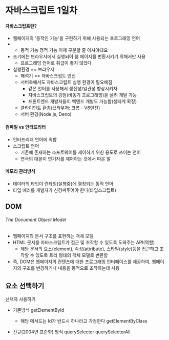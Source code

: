 # 자바스크립트 1일차

#### 자바스크립트란?
  - 웹페이지의 '동적인 기능'을 구현하기 위해 사용되는 프로그래밍 언어
  - * 동적 기능 정적 기능 이제 구분할 줄 아셔야돼요
  - 초기에는 브라우저에서 실행되어 웹 페이지를 변환시키기 위해서만 사용
    - 프로그래밍 언어로 취급이 좋지 않았다
  - 실행환경 == 브라우저
    - 해석기 == 자바스크립트 엔진
    - 서버측에서도 자바스크립트 실행 환경이 필요해짐
      - 같은 언어를 사용해서 생산성/일관성 향상시키자
      - 자바스크립트의 강점(비동기 프로그래밍)을 살려 개발 가능
      - 프론트엔드 개발자들이 백엔드 개발도 가능함(생테계 확장)
    - 클라이언트 환경(브라우저: 크롬 - V8엔진)
    - 서버 환경(Node.js, Deno)

#### 컴파일 vs 인터프리터
  - 인터프리터 언어에 속함
  - 스크립트 언어
    - 기존에 존재하는 소프트웨어를 제어하기 위한 용도로 쓰이는 언어
    - 연극의 대본이 연기자를 제어하는 것에서 따온 말

#### 메모리 관리방식
  - 데이터의 타입이 런타임(실행중)에 결정되는 동적 언어
  - 타입 에러를 개발자가 신경써주어야 한다(타입스크립트)

## DOM
###### The Document Object Model

- 웹페이지의 문서 구조를 표현하는 객체 모델
- HTML 문서를 자바스크립트가 접근 및 조작할 수 있도록 도와주는 API(역할)
  - 해당 문서의 요소(element), 속성(attribute), 스타일(style)등을 접근하고 조작할 수 있도록 트리 형태의 객체 모델로 변환함
- 즉, DOM은 웹페이지의 컨텐츠에 대한 프로그래밍 인터페이스를 제공하여, 웹페이지의 구조를 변경하거나 내용을 동적으로 조작하는데 사용

## 요소 선택하기

선택자 사용하기
  - 기존방식
    getElementById
    - 해당 메서드는 Id가 반드시 하나라고 가정한다
    getElementByClass

  - 신규(2004년 표준화) 방식
    querySelector
    querySelectorAll